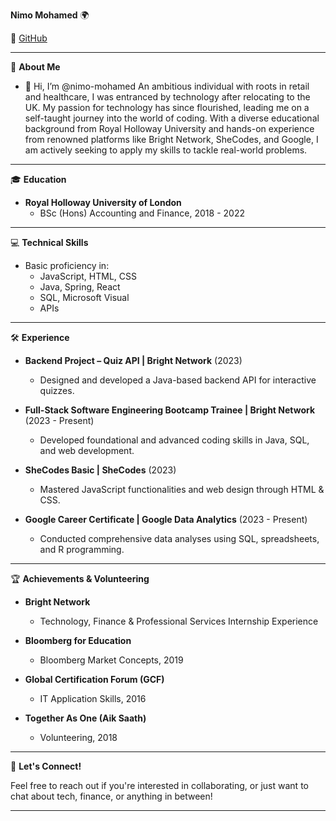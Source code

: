 **Nimo Mohamed** 🌍

🔗 [GitHub](https://github.com/nimo-mohamed)

---

📌 **About Me**

- 👋 Hi, I’m @nimo-mohamed An ambitious individual with roots in retail and healthcare, I was entranced by technology after relocating to the UK. My passion for technology has since flourished, leading me on a self-taught journey into the world of coding. With a diverse educational background from Royal Holloway University and hands-on experience from renowned platforms like Bright Network, SheCodes, and Google, I am actively seeking to apply my skills to tackle real-world problems.

---

🎓 **Education**

- **Royal Holloway University of London**
  - BSc (Hons) Accounting and Finance, 2018 - 2022

---

💻 **Technical Skills**

- Basic proficiency in:
  - JavaScript, HTML, CSS
  - Java, Spring, React
  - SQL, Microsoft Visual
  - APIs

---

🛠 **Experience**
  
- **Backend Project – Quiz API | Bright Network** (2023)
  - Designed and developed a Java-based backend API for interactive quizzes.
  
- **Full-Stack Software Engineering Bootcamp Trainee | Bright Network** (2023 - Present)
  - Developed foundational and advanced coding skills in Java, SQL, and web development.
  
- **SheCodes Basic | SheCodes** (2023)
  - Mastered JavaScript functionalities and web design through HTML & CSS.
  
- **Google Career Certificate | Google Data Analytics** (2023 - Present)
  - Conducted comprehensive data analyses using SQL, spreadsheets, and R programming.

---

🏆 **Achievements & Volunteering**

- **Bright Network** 
  - Technology, Finance & Professional Services Internship Experience
  
- **Bloomberg for Education**
  - Bloomberg Market Concepts, 2019
  
- **Global Certification Forum (GCF)**
  - IT Application Skills, 2016
  
- **Together As One (Aik Saath)**
  - Volunteering, 2018

---

🤝 **Let's Connect!**

Feel free to reach out if you're interested in collaborating, or just want to chat about tech, finance, or anything in between!

---
